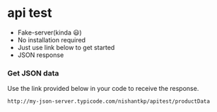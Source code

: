 # api test

- Fake-server(kinda :smiley:)
- No installation required
- Just use link below to get started
- JSON response

### Get JSON data

Use the link provided below in your code to receive the response.
```
http://my-json-server.typicode.com/nishantkp/apitest/productData
```
